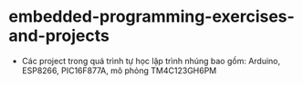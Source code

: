 # embedded-programming-exercises-and-projects
- Các project trong quá trình tự học lập trình nhúng bao gồm: Arduino, ESP8266, PIC16F877A, mô phỏng TM4C123GH6PM
